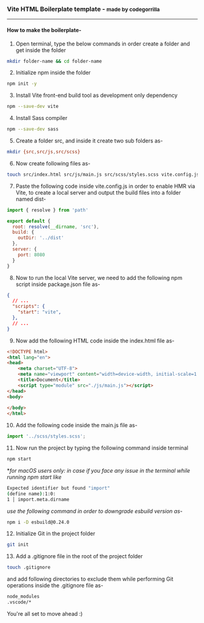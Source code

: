 ### Vite HTML Boilerplate template - <small>made by codegorrilla</small>
***

#### How to make the boilerplate-
1. Open terminal, type the below commands in order create a folder and get inside the folder

```bash
mkdir folder-name && cd folder-name
```
2. Initialize npm inside the folder
```bash
npm init -y
```
3. Install Vite front-end build tool as development only dependency
```bash
npm --save-dev vite
```
4. Install Sass compiler
```bash
npm --save-dev sass
```
5. Create a folder src, and inside it create two sub folders as-
```bash
mkdir {src,src/js,src/scss}
```
6. Now create following files as-
```bash
touch src/index.html src/js/main.js src/scss/styles.scss vite.config.js
```
7. Paste the following code inside vite.config.js in order to enable HMR via Vite, to create a local server and output the build files into a folder named dist-
```js
import { resolve } from 'path'

export default {
  root: resolve(__dirname, 'src'),
  build: {
    outDir: '../dist'
  },
  server: {
    port: 8080
  }
}
```
8. Now to run the local Vite server, we need to add the following npm script inside package.json file as-
```json
{
  // ...
  "scripts": {
    "start": "vite",
  },
  // ...
}
```
9. Now add the following HTML code inside the index.html file as-
```html
<!DOCTYPE html>
<html lang="en">
<head>
    <meta charset="UTF-8">
    <meta name="viewport" content="width=device-width, initial-scale=1.0">
    <title>Document</title>
    <script type="module" src="./js/main.js"></script>
</head>
<body>
    
</body>
</html>
```
10. Add the following code inside the main.js file as-
```js
import '../scss/styles.scss';
```
11. Now run the project by typing the following command inside terminal
```bash
npm start
```
*<i>for macOS users only: in case if you face any issue in the terminal while running npm start like</i>
```bash
Expected identifier but found "import"
(define name):1:0:
1 │ import.meta.dirname
```
<i> use the following command in order to downgrade esbuild version as-</i>
```bash
npm i -D esbuild@0.24.0
```

12. Initialize Git in the project folder
```bash
git init
```

13. Add a .gitignore file in the root of the project folder 
```bash
touch .gitignore
```
and add following directories to exclude them while performing Git operations inside the .gitignore file as-
```bash
node_modules
.vscode/*
```

You're all set to move ahead :)





